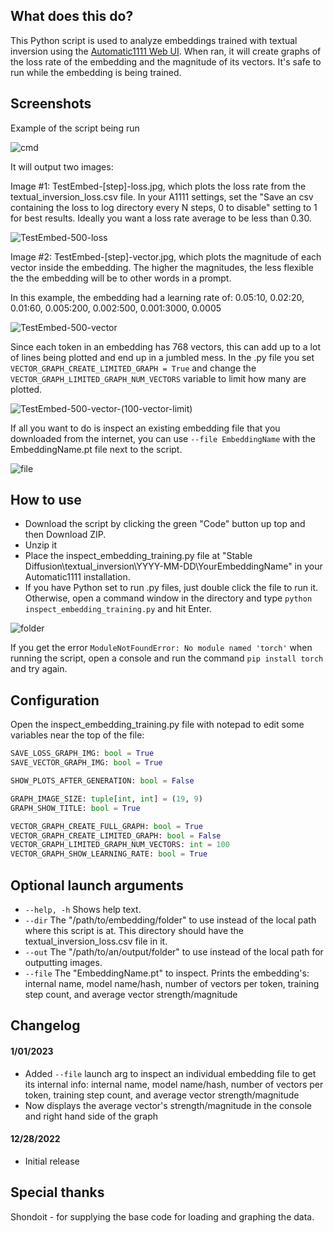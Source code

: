 ## What does this do?
This Python script is used to analyze embeddings trained with textual inversion using the [Automatic1111 Web UI](https://github.com/AUTOMATIC1111/stable-diffusion-webui). When ran, it will create graphs of the loss rate of the embedding and the magnitude of its vectors. It's safe to run while the embedding is being trained.

## Screenshots
Example of the script being run

![cmd](https://i.imgur.com/8SCCnsX.jpg)

It will output two images:

Image #1: TestEmbed-[step]-loss.jpg, which plots the loss rate from the textual_inversion_loss.csv file. In your A1111 settings, set the "Save an csv containing the loss to log directory every N steps, 0 to disable" setting to 1 for best results. Ideally you want a loss rate average to be less than 0.30.

![TestEmbed-500-loss](https://i.imgur.com/i2BvuM0.jpg)

Image #2: TestEmbed-[step]-vector.jpg, which plots the magnitude of each vector inside the embedding. The higher the magnitudes, the less flexible the the embedding will be to other words in a prompt.

In this example, the embedding had a learning rate of: 0.05:10, 0.02:20, 0.01:60, 0.005:200, 0.002:500, 0.001:3000, 0.0005

![TestEmbed-500-vector](https://i.imgur.com/A5AbHpQ.jpg)

Since each token in an embedding has 768 vectors, this can add up to a lot of lines being plotted and end up in a jumbled mess. In the .py file you set `VECTOR_GRAPH_CREATE_LIMITED_GRAPH = True` and change the `VECTOR_GRAPH_LIMITED_GRAPH_NUM_VECTORS` variable to limit how many are plotted.

![TestEmbed-500-vector-(100-vector-limit)](https://i.imgur.com/F3ZWiHD.jpg)

If all you want to do is inspect an existing embedding file that you downloaded from the internet, you can use `--file EmbeddingName` with the EmbeddingName.pt file next to the script.

![file](https://i.imgur.com/S4SHU0z.jpg)

## How to use
* Download the script by clicking the green "Code" button up top and then Download ZIP.
* Unzip it
* Place the inspect_embedding_training.py file at "Stable Diffusion\textual_inversion\YYYY-MM-DD\YourEmbeddingName" in your Automatic1111 installation.
* If you have Python set to run .py files, just double click the file to run it. Otherwise, open a command window in the directory and type `python inspect_embedding_training.py` and hit Enter.

![folder](https://i.imgur.com/tiM89rS.jpg)

If you get the error `ModuleNotFoundError: No module named 'torch'` when running the script, open a console and run the command `pip install torch` and try again.

## Configuration
Open the inspect_embedding_training.py file with notepad to edit some variables near the top of the file:
```python
SAVE_LOSS_GRAPH_IMG: bool = True
SAVE_VECTOR_GRAPH_IMG: bool = True

SHOW_PLOTS_AFTER_GENERATION: bool = False

GRAPH_IMAGE_SIZE: tuple[int, int] = (19, 9)
GRAPH_SHOW_TITLE: bool = True

VECTOR_GRAPH_CREATE_FULL_GRAPH: bool = True
VECTOR_GRAPH_CREATE_LIMITED_GRAPH: bool = False
VECTOR_GRAPH_LIMITED_GRAPH_NUM_VECTORS: int = 100
VECTOR_GRAPH_SHOW_LEARNING_RATE: bool = True
```

## Optional launch arguments
* `--help, -h` Shows help text.
* `--dir` The "/path/to/embedding/folder" to use instead of the local path where this script is at. This directory should have the textual_inversion_loss.csv file in it.
* `--out` The "/path/to/an/output/folder" to use instead of the local path for outputting images.
* `--file` The "EmbeddingName.pt" to inspect. Prints the embedding's: internal name, model name/hash, number of vectors per token, training step count, and average vector strength/magnitude

## Changelog
#### 1/01/2023
* Added `--file` launch arg to inspect an individual embedding file to get its internal info: internal name, model name/hash, number of vectors per token, training step count, and average vector strength/magnitude
* Now displays the average vector's strength/magnitude in the console and right hand side of the graph
#### 12/28/2022
* Initial release

## Special thanks
Shondoit - for supplying the base code for loading and graphing the data.
